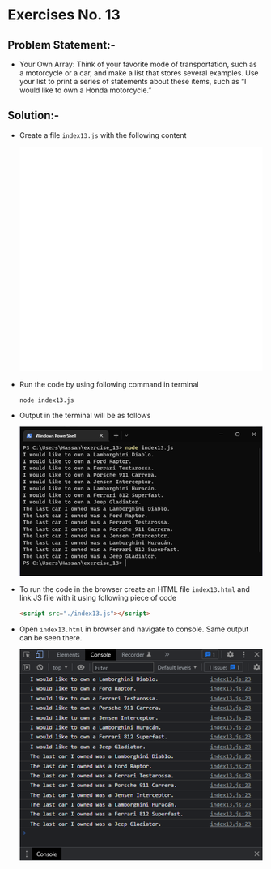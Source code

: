 # Exercises No. 13

## Problem Statement:-

- Your Own Array:
  Think of your favorite mode of transportation,
  such as a motorcycle or a car,
  and make a list that stores several examples.
  Use your list to print a series of statements about these items,
  such as “I would like to own a Honda motorcycle.”

## Solution:-

- Create a file `index13.js` with the following content

  ![Exercise 13 JS Code](../snaps/q13p1.svg)

- Run the code by using following command in terminal

  ```
  node index13.js
  ```

- Output in the terminal will be as follows

  ![Exercise 13 Terminal Output](../snaps/q13p2.PNG)

- To run the code in the browser create an HTML file `index13.html` and link JS file with it using following piece of code

  ```html
  <script src="./index13.js"></script>
  ```

- Open `index13.html` in browser and navigate to console. Same output can be seen there.

  ![Exercise 13 Console Output](../snaps/q13p3.PNG)
